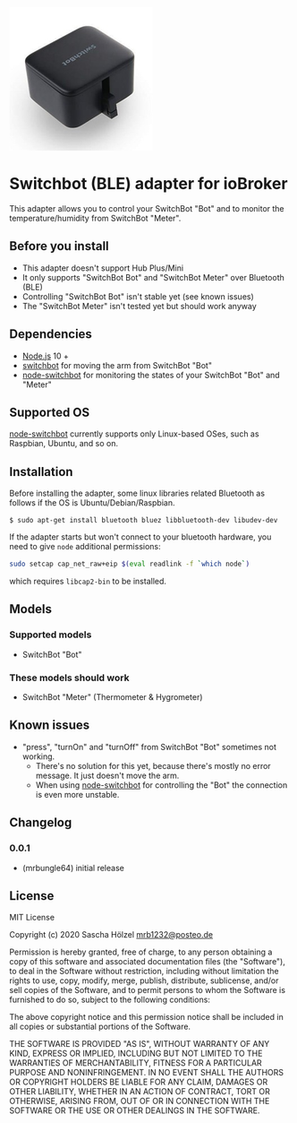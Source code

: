 ![Logo](admin/switchbot-ble.png)

# Switchbot (BLE) adapter for ioBroker

This adapter allows you to control your SwitchBot "Bot" and to monitor the temperature/humidity from SwitchBot "Meter".

## Before you install
* This adapter doesn't support Hub Plus/Mini
* It only supports "SwitchBot Bot" and "SwitchBot Meter" over Bluetooth (BLE)
* Controlling "SwitchBot Bot" isn't stable yet (see known issues)
* The "SwitchBot Meter" isn't tested yet but should work anyway

## Dependencies
* [Node.js](https://nodejs.org/en/) 10 +
* [switchbot](https://github.com/ukiuni/Switchbot) for moving the arm from SwitchBot "Bot"
* [node-switchbot](https://github.com/futomi/node-switchbot) for monitoring the states of your SwitchBot "Bot" and "Meter"

## Supported OS
[node-switchbot](https://github.com/futomi/node-switchbot) currently supports only Linux-based OSes, such as Raspbian, Ubuntu, and so on.

## Installation
Before installing the adapter, some linux libraries related Bluetooth as follows if the OS is Ubuntu/Debian/Raspbian.

```
$ sudo apt-get install bluetooth bluez libbluetooth-dev libudev-dev
```

If the adapter starts but won't connect to your bluetooth hardware, you need to give `node` additional permissions:
```bash
sudo setcap cap_net_raw+eip $(eval readlink -f `which node`)
```
which requires `libcap2-bin` to be installed.

## Models

### Supported models
* SwitchBot "Bot"

### These models should work
* SwitchBot "Meter" (Thermometer & Hygrometer)

## Known issues

* "press", "turnOn" and "turnOff" from SwitchBot "Bot" sometimes not working.
  * There's no solution for this yet, because there's mostly no error message. It just doesn't move the arm.
  * When using [node-switchbot](https://github.com/futomi/node-switchbot) for controlling the "Bot" the connection is even more unstable.

## Changelog

### 0.0.1
* (mrbungle64) initial release

## License
MIT License

Copyright (c) 2020 Sascha Hölzel <mrb1232@posteo.de>

Permission is hereby granted, free of charge, to any person obtaining a copy
of this software and associated documentation files (the "Software"), to deal
in the Software without restriction, including without limitation the rights
to use, copy, modify, merge, publish, distribute, sublicense, and/or sell
copies of the Software, and to permit persons to whom the Software is
furnished to do so, subject to the following conditions:

The above copyright notice and this permission notice shall be included in all
copies or substantial portions of the Software.

THE SOFTWARE IS PROVIDED "AS IS", WITHOUT WARRANTY OF ANY KIND, EXPRESS OR
IMPLIED, INCLUDING BUT NOT LIMITED TO THE WARRANTIES OF MERCHANTABILITY,
FITNESS FOR A PARTICULAR PURPOSE AND NONINFRINGEMENT. IN NO EVENT SHALL THE
AUTHORS OR COPYRIGHT HOLDERS BE LIABLE FOR ANY CLAIM, DAMAGES OR OTHER
LIABILITY, WHETHER IN AN ACTION OF CONTRACT, TORT OR OTHERWISE, ARISING FROM,
OUT OF OR IN CONNECTION WITH THE SOFTWARE OR THE USE OR OTHER DEALINGS IN THE
SOFTWARE.
